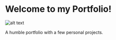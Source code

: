 # Welcome to my Portfolio!

![alt text](https://github.com/gersiomarsiento/portfolio/public/img/code.gif?raw=true)

A humble portfolio with a few personal projects. 
